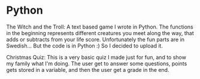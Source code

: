 # Python
The Witch and the Troll:
A text based game I wrote in Python.
The functions in the beginning represents different creatures you meet along the way, that adds or subtracts from your life score.
Unfortunately the fun parts are in Swedish... But the code is in Python :) So I decided to upload it.




Christmas Quiz:
This is a very basic quiz I made just for fun, and to show my family what I'm doing. 
The user get to answer some questions, points gets stored in a variable, and then the user get a 
grade in the end. 
